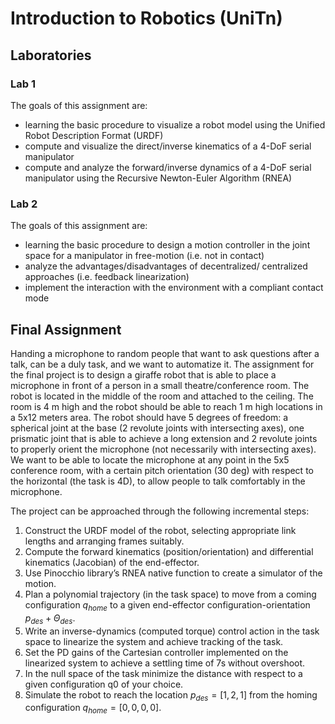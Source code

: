 # Introduction to Robotics (UniTn)

## Laboratories
### Lab 1
The goals of this assignment are:
- learning the basic procedure to visualize a robot model using the Unified Robot Description Format (URDF)
- compute and visualize the direct/inverse kinematics of a 4-DoF serial manipulator
- compute and analyze the forward/inverse dynamics of a 4-DoF serial manipulator using the Recursive Newton-Euler Algorithm (RNEA)
### Lab 2
The goals of this assignment are:
- learning the basic procedure to design a motion controller in the joint space for a manipulator in free-motion (i.e. not in contact)
- analyze the advantages/disadvantages of decentralized/ centralized approaches (i.e. feedback linearization)
- implement the interaction with the environment with a compliant contact mode

## Final Assignment
Handing a microphone to random people that want to ask questions after a talk, can be a duly task, 
and we want to automatize it. The assignment for the final project is to design a giraffe robot that 
is able to place a microphone in front of a person in a small theatre/conference room. 
The robot is located in the middle of the room and attached to the ceiling. The room is 4 m high 
and the robot should be able to reach 1 m high locations in a 5x12 meters area.
The robot should have 5 degrees of freedom: a spherical joint at the base (2 revolute joints with 
intersecting axes), one prismatic joint that is able to achieve a long extension and 2 revolute joints 
to properly orient the microphone (not necessarily with intersecting axes). 
We want to be able to locate the microphone at any point in the 5x5 conference room, with a certain
pitch orientation (30 deg) with respect to the horizontal (the task is 4D), to allow people to talk 
comfortably in the microphone. 

The project can be approached through the following incremental steps:
1. Construct the URDF model of the robot, selecting appropriate link lengths and
arranging frames suitably.
2. Compute the forward kinematics (position/orientation) and differential kinematics
(Jacobian) of the end-effector.
3. Use Pinocchio library’s RNEA native function to create a simulator of the motion.
4. Plan a polynomial trajectory (in the task space) to move from a coming configuration $q_{home}$ to a given end-effector configuration-orientation $p_{des}+ \Theta_{des}$.
5. Write an inverse-dynamics (computed torque) control action in the task space to linearize the system and achieve tracking of the task.
6. Set the PD gains of the Cartesian controller implemented on the linearized system to achieve a settling time of 7s without overshoot.
7. In the null space of the task minimize the distance with respect to a given configuration q0 of your choice.
8. Simulate the robot to reach the location $p_{des} = [1, 2, 1]$ from the homing configuration $q_{home}= [0, 0, 0, 0]$.
